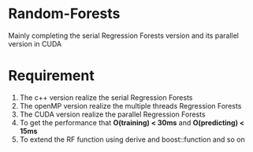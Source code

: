 # Random-Forests
Mainly completing the serial Regression Forests version and its parallel version in CUDA
# Requirement
1. The c++ version realize the serial Regression Forests
2. The openMP version realize the multiple threads Regression Forests
3. The CUDA version realize the parallel Regression Forests
4. To get the performance that **O(training) < 30ms** and **O(predicting) < 15ms**
5. To extend the RF function using derive and boost::function and so on
